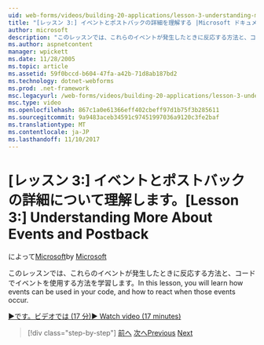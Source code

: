 ```yaml
---
uid: web-forms/videos/building-20-applications/lesson-3-understanding-more-about-events-and-postback
title: "[レッスン 3:] イベントとポストバックの詳細を理解する |Microsoft ドキュメント"
author: microsoft
description: "このレッスンでは、これらのイベントが発生したときに反応する方法と、コードでイベントを使用する方法を学習します。"
ms.author: aspnetcontent
manager: wpickett
ms.date: 11/28/2005
ms.topic: article
ms.assetid: 59f0bccd-b604-47fa-a42b-71d8ab187bd2
ms.technology: dotnet-webforms
ms.prod: .net-framework
msc.legacyurl: /web-forms/videos/building-20-applications/lesson-3-understanding-more-about-events-and-postback
msc.type: video
ms.openlocfilehash: 867c1a0e61366eff402cbeff97d1b75f3b285611
ms.sourcegitcommit: 9a9483aceb34591c97451997036a9120c3fe2baf
ms.translationtype: MT
ms.contentlocale: ja-JP
ms.lasthandoff: 11/10/2017
---
```

<a name="lesson-3--understanding-more-about-events-and-postback"></a><span data-ttu-id="fa171-103">[レッスン 3:] イベントとポストバックの詳細について理解します。</span><span class="sxs-lookup"><span data-stu-id="fa171-103">[Lesson 3:]  Understanding More About Events and Postback</span></span>
====================
<span data-ttu-id="fa171-104">によって[Microsoft](https://github.com/microsoft)</span><span class="sxs-lookup"><span data-stu-id="fa171-104">by [Microsoft](https://github.com/microsoft)</span></span>

<span data-ttu-id="fa171-105">このレッスンでは、これらのイベントが発生したときに反応する方法と、コードでイベントを使用する方法を学習します。</span><span class="sxs-lookup"><span data-stu-id="fa171-105">In this lesson, you will learn how events can be used in your code, and how to react when those events occur.</span></span>

[<span data-ttu-id="fa171-106">&#9654;です。ビデオでは (17 分)</span><span class="sxs-lookup"><span data-stu-id="fa171-106">&#9654; Watch video (17 minutes)</span></span>](https://channel9.msdn.com/Blogs/ASP-NET-Site-Videos/lesson-3-understanding-more-about-events-and-postback)

>[!div class="step-by-step"]
<span data-ttu-id="fa171-107">[前へ](lesson-2-creating-a-web-forms-user-interface.md)
[次へ](lesson-4-understanding-web-application-state.md)</span><span class="sxs-lookup"><span data-stu-id="fa171-107">[Previous](lesson-2-creating-a-web-forms-user-interface.md)
[Next](lesson-4-understanding-web-application-state.md)</span></span>
